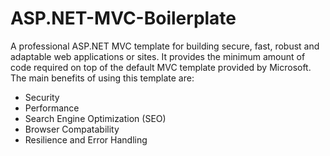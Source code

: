 ASP.NET-MVC-Boilerplate
=======================

A professional ASP.NET MVC template for building secure, fast, robust and adaptable web applications or sites. It provides the minimum amount of code required on top of the default MVC template provided by Microsoft. The main benefits of using this template are:

- Security
- Performance
- Search Engine Optimization (SEO)
- Browser Compatability
- Resilience and Error Handling
